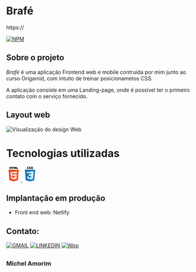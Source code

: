 # Brafé

https://


[![NPM](https://img.shields.io/npm/l/react)]()


## Sobre o projeto

*Brafé* é uma aplicação Frontend web e mobile contruída por mim junto ao curso Origamid, com intuito de treinar posicionametos CSS.

A aplicação consiste em uma Landing-page, onde é possivel ter o primeiro contato com o serviço fornecido.

## Layout web
![Visualização do design Web](asset/design/desktop-preview.jpg)
##

# Tecnologias utilizadas
<a href="https://www.w3.org/html/" target="_blank"> <img src="https://raw.githubusercontent.com/devicons/devicon/master/icons/html5/html5-original-wordmark.svg" alt="html5" width="40" height="40"/> </a><a href="https://www.w3schools.com/css/" target="_blank"> <img src="https://raw.githubusercontent.com/devicons/devicon/master/icons/css3/css3-original-wordmark.svg" alt="css3" width="40" height="40"/> </a>


## Implantação em produção

- Front end web: Netlify

## Contato:


<a href="https://mail.google.com/mail/u/0/#inbox" target="blank"><img src="https://img.shields.io/badge/Gmail-D14836?style=for-the-badge&logo=gmail&logoColor=white" alt="GMAIL"/></a> <a href="https://www.linkedin.com/in/michel-silva-aa0663162/" target="blank"><img  src="https://img.shields.io/badge/LinkedIn-0077B5?style=for-the-badge&logo=linkedin&logoColor=white" alt="LINKEDIN"/></a> <a href="+5571981430464" target="blank"><img src="https://img.shields.io/badge/WhatsApp-25D366?style=for-the-badge&logo=whatsapp&logoColor=white" alt="Wpp"/></a>

##

### Michel Amorim

